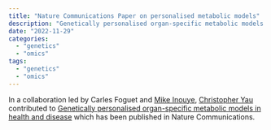 ```yaml
---
title: "Nature Communications Paper on personalised metabolic models"
description: "Genetically personalised organ-specific metabolic models in health and disease"
date: "2022-11-29"
categories:
  - "genetics"
  - "omics"
tags:
  - "genetics"
  - "omics"
---
```


In a collaboration led by Carles Foguet and [Mike Inouye](https://www.inouyelab.org/), [Christopher Yau](../../author/yau) contributed to [Genetically personalised organ-specific metabolic models in health and disease](https://www.nature.com/articles/s41467-022-35017-7) which has been published in Nature Communications.